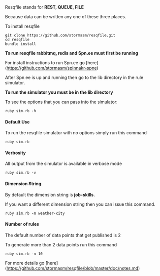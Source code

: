 
Resqfile stands for **REST, QUEUE, FILE**

Because data can be written any one of these three places.

To install resqfile

```
git clone https://github.com/stormasm/resqfile.git
cd resqfile
bundle install
```

**To run resqfile rabbitmq, redis and Spn.ee must first be running**

For install instructions to run Spn.ee go
[here]
(https://github.com/stormasm/spinnakr-spne)

After Spn.ee is up and running then go to the lib directory
in the rule simulator.

**To run the simulator you must be in the lib directory**

To see the options that you can pass into the simulator:

```
ruby sim.rb -h
```

#### Default Use

To run the resqfile simulator with no options simply run this command

```
ruby sim.rb
```

#### Verbosity

All output from the simulator is available in verbose mode

```
ruby sim.rb -v
```

#### Dimension String

By default the dimension string is **job-skills**.

If you want a different dimension string then you can issue this command.

```
ruby sim.rb -m weather-city
```

#### Number of rules

The default number of data points that get published is 2

To generate more than 2 data points run this command

```
ruby sim.rb -n 10
```

For more details go
[here]
(https://github.com/stormasm/resqfile/blob/master/doc/notes.md)
